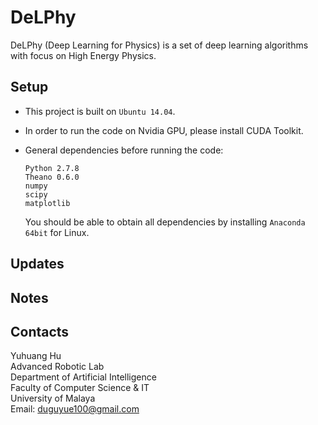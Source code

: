 DeLPhy
=========

DeLPhy (Deep Learning for Physics) is a set of deep learning algorithms with focus on High Energy Physics.

## Setup

+ This project is built on `Ubuntu 14.04`.

+ In order to run the code on Nvidia GPU, please install CUDA Toolkit.

+ General dependencies before running the code:

   ```
   Python 2.7.8
   Theano 0.6.0
   numpy
   scipy
   matplotlib
   ```

   You should be able to obtain all dependencies by installing `Anaconda 64bit` for Linux.


## Updates

## Notes

## Contacts

Yuhuang Hu  
Advanced Robotic Lab  
Department of Artificial Intelligence  
Faculty of Computer Science & IT  
University of Malaya  
Email: duguyue100@gmail.com
